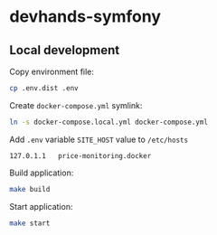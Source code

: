 # devhands-symfony

## Local development

Copy environment file:
```bash
cp .env.dist .env
```

Create `docker-compose.yml` symlink:
```bash
ln -s docker-compose.local.yml docker-compose.yml
```

Add `.env` variable `SITE_HOST` value to `/etc/hosts`
```text
127.0.1.1	price-monitoring.docker
```

Build application:
```bash
make build
```

Start application:
```bash
make start
```
